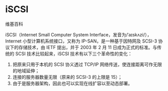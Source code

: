 # iSCSI

维基百科

iSCSI（Internet Small Computer System Interface，发音为/ˈаɪskʌzi/），Internet 小型计算机系统接口，又称为 IP-SAN，是一种基于因特网及 SCSI-3 协议下的存储技术，由 IETF 提出，并于 2003 年 2 月 11 日成为正式的标准。与传统的 SCSI 技术比较起来，iSCSI 技术有以下三个革命性的变化：

1. 把原来只用于本机的 SCSI 协义透过 TCP/IP 网络传送，使连接距离可作无限的地域延伸；
2. 连接的服务器数量无限（原来的 SCSI-3 的上限是 15）；
3. 由于是服务器架构，因此也可以实现在线扩容以至动态部署。

